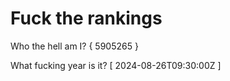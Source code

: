 # Fuck the rankings

Who the hell am I?
{ 5905265 }

What fucking year is it?
[ 2024-08-26T09:30:00Z ]
